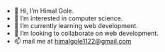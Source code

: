- 👋 Hi, I’m Himal Gole.
- 👀 I’m interested in computer science.
- 🌱 I’m currently learning web development.
- 💞️ I’m looking to collaborate on web development.
- 📫 mail me at himalgole1122@gmail.com

<!---
himalgole/himalgole is a ✨ special ✨ repository because its `README.md` (this file) appears on your GitHub profile.
You can click the Preview link to take a look at your changes.
--->
